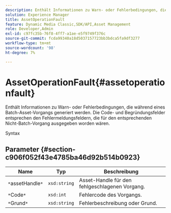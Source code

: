 ```yaml
---
description: Enthält Informationen zu Warn- oder Fehlerbedingungen, die während eines Batch-Asset-Vorgangs generiert werden. Die Code- und Begründungsfelder entsprechen den Fehlermeldungsfeldern, die für den entsprechenden Nicht-Batch-Vorgang ausgegeben worden wären.
solution: Experience Manager
title: AssetOperationFault
feature: Dynamic Media Classic,SDK/API,Asset Management
role: Developer,Admin
exl-id: c97fc35b-76f8-4ff7-a1ae-e5f9749f376c
source-git-commit: fcda99340a18d5037157723bb3bdca5fa9df3277
workflow-type: tm+mt
source-wordcount: '98'
ht-degree: 7%

---
```


# AssetOperationFault{#assetoperationfault}

Enthält Informationen zu Warn- oder Fehlerbedingungen, die während eines Batch-Asset-Vorgangs generiert werden. Die Code- und Begründungsfelder entsprechen den Fehlermeldungsfeldern, die für den entsprechenden Nicht-Batch-Vorgang ausgegeben worden wären.

Syntax

## Parameter {#section-c906f052f43e4785ba46d92b514b0923}

| Name | Typ | Beschreibung |
|---|---|---|
| `*`assetHandle`*` | `xsd:string` | Asset-Handle für den fehlgeschlagenen Vorgang. |
| `*`Code`*` | `xsd:int` | Fehlercode des Vorgangs. |
| `*`Grund`*` | `xsd:string` | Fehlerbeschreibung oder Grund. |
